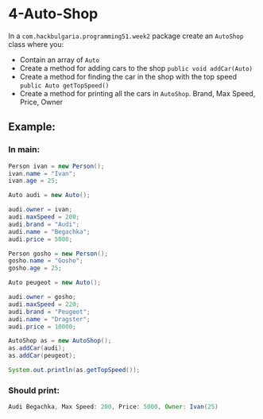 # 4-Auto-Shop

In a `com.hackbulgaria.programming51.week2` package create an `AutoShop` class where you:

* Contain an array of `Auto`
* Create a method for adding cars to the shop `public void addCar(Auto)`
* Create a method for finding the car in the shop with the top speed `public Auto getTopSpeed()`
* Create a method for printing all the cars in `AutoShop`. Brand, Max Speed, Price, Owner

## Example:

### In main:

```java
Person ivan = new Person();
ivan.name = "Ivan";
ivan.age = 25;

Auto audi = new Auto();

audi.owner = ivan;
audi.maxSpeed = 200;
audi.brand = "Audi";
audi.name = "Begachka";
audi.price = 5000;

Person gosho = new Person();
gosho.name = "Gosho";
gosho.age = 25;

Auto peugeot = new Auto();

audi.owner = gosho;
audi.maxSpeed = 220;
audi.brand = "Peugeot";
audi.name = "Dragster";
audi.price = 10000;

AutoShop as = new AutoShop();
as.addCar(audi);
as.addCar(peugeot);

System.out.println(as.getTopSpeed());
```

### Should print:

```java
Audi Begachka, Max Speed: 200, Price: 5000, Owner: Ivan(25)
```